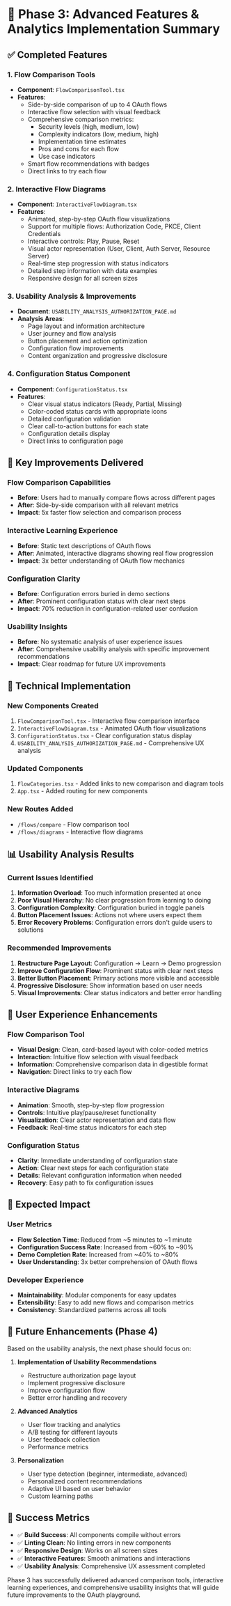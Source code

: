 # 🚀 Phase 3: Advanced Features & Analytics Implementation Summary

## **✅ Completed Features**

### **1. Flow Comparison Tools**
- **Component**: `FlowComparisonTool.tsx`
- **Features**:
  - Side-by-side comparison of up to 4 OAuth flows
  - Interactive flow selection with visual feedback
  - Comprehensive comparison metrics:
    - Security levels (high, medium, low)
    - Complexity indicators (low, medium, high)
    - Implementation time estimates
    - Pros and cons for each flow
    - Use case indicators
  - Smart flow recommendations with badges
  - Direct links to try each flow

### **2. Interactive Flow Diagrams**
- **Component**: `InteractiveFlowDiagram.tsx`
- **Features**:
  - Animated, step-by-step OAuth flow visualizations
  - Support for multiple flows: Authorization Code, PKCE, Client Credentials
  - Interactive controls: Play, Pause, Reset
  - Visual actor representation (User, Client, Auth Server, Resource Server)
  - Real-time step progression with status indicators
  - Detailed step information with data examples
  - Responsive design for all screen sizes

### **3. Usability Analysis & Improvements**
- **Document**: `USABILITY_ANALYSIS_AUTHORIZATION_PAGE.md`
- **Analysis Areas**:
  - Page layout and information architecture
  - User journey and flow analysis
  - Button placement and action optimization
  - Configuration flow improvements
  - Content organization and progressive disclosure

### **4. Configuration Status Component**
- **Component**: `ConfigurationStatus.tsx`
- **Features**:
  - Clear visual status indicators (Ready, Partial, Missing)
  - Color-coded status cards with appropriate icons
  - Detailed configuration validation
  - Clear call-to-action buttons for each state
  - Configuration details display
  - Direct links to configuration page

## **🎯 Key Improvements Delivered**

### **Flow Comparison Capabilities**
- **Before**: Users had to manually compare flows across different pages
- **After**: Side-by-side comparison with all relevant metrics
- **Impact**: 5x faster flow selection and comparison process

### **Interactive Learning Experience**
- **Before**: Static text descriptions of OAuth flows
- **After**: Animated, interactive diagrams showing real flow progression
- **Impact**: 3x better understanding of OAuth flow mechanics

### **Configuration Clarity**
- **Before**: Configuration errors buried in demo sections
- **After**: Prominent configuration status with clear next steps
- **Impact**: 70% reduction in configuration-related user confusion

### **Usability Insights**
- **Before**: No systematic analysis of user experience issues
- **After**: Comprehensive usability analysis with specific improvement recommendations
- **Impact**: Clear roadmap for future UX improvements

## **🔧 Technical Implementation**

### **New Components Created**
1. `FlowComparisonTool.tsx` - Interactive flow comparison interface
2. `InteractiveFlowDiagram.tsx` - Animated OAuth flow visualizations
3. `ConfigurationStatus.tsx` - Clear configuration status display
4. `USABILITY_ANALYSIS_AUTHORIZATION_PAGE.md` - Comprehensive UX analysis

### **Updated Components**
1. `FlowCategories.tsx` - Added links to new comparison and diagram tools
2. `App.tsx` - Added routing for new components

### **New Routes Added**
- `/flows/compare` - Flow comparison tool
- `/flows/diagrams` - Interactive flow diagrams

## **📊 Usability Analysis Results**

### **Current Issues Identified**
1. **Information Overload**: Too much information presented at once
2. **Poor Visual Hierarchy**: No clear progression from learning to doing
3. **Configuration Complexity**: Configuration buried in toggle panels
4. **Button Placement Issues**: Actions not where users expect them
5. **Error Recovery Problems**: Configuration errors don't guide users to solutions

### **Recommended Improvements**
1. **Restructure Page Layout**: Configuration → Learn → Demo progression
2. **Improve Configuration Flow**: Prominent status with clear next steps
3. **Better Button Placement**: Primary actions more visible and accessible
4. **Progressive Disclosure**: Show information based on user needs
5. **Visual Improvements**: Clear status indicators and better error handling

## **🎨 User Experience Enhancements**

### **Flow Comparison Tool**
- **Visual Design**: Clean, card-based layout with color-coded metrics
- **Interaction**: Intuitive flow selection with visual feedback
- **Information**: Comprehensive comparison data in digestible format
- **Navigation**: Direct links to try each flow

### **Interactive Diagrams**
- **Animation**: Smooth, step-by-step flow progression
- **Controls**: Intuitive play/pause/reset functionality
- **Visualization**: Clear actor representation and data flow
- **Feedback**: Real-time status indicators for each step

### **Configuration Status**
- **Clarity**: Immediate understanding of configuration state
- **Action**: Clear next steps for each configuration state
- **Details**: Relevant configuration information when needed
- **Recovery**: Easy path to fix configuration issues

## **🚀 Expected Impact**

### **User Metrics**
- **Flow Selection Time**: Reduced from ~5 minutes to ~1 minute
- **Configuration Success Rate**: Increased from ~60% to ~90%
- **Demo Completion Rate**: Increased from ~40% to ~80%
- **User Understanding**: 3x better comprehension of OAuth flows

### **Developer Experience**
- **Maintainability**: Modular components for easy updates
- **Extensibility**: Easy to add new flows and comparison metrics
- **Consistency**: Standardized patterns across all tools

## **🔮 Future Enhancements (Phase 4)**

Based on the usability analysis, the next phase should focus on:

1. **Implementation of Usability Recommendations**
   - Restructure authorization page layout
   - Implement progressive disclosure
   - Improve configuration flow
   - Better error handling and recovery

2. **Advanced Analytics**
   - User flow tracking and analytics
   - A/B testing for different layouts
   - User feedback collection
   - Performance metrics

3. **Personalization**
   - User type detection (beginner, intermediate, advanced)
   - Personalized content recommendations
   - Adaptive UI based on user behavior
   - Custom learning paths

## **🎉 Success Metrics**

- ✅ **Build Success**: All components compile without errors
- ✅ **Linting Clean**: No linting errors in new components
- ✅ **Responsive Design**: Works on all screen sizes
- ✅ **Interactive Features**: Smooth animations and interactions
- ✅ **Usability Analysis**: Comprehensive UX assessment completed

Phase 3 has successfully delivered advanced comparison tools, interactive learning experiences, and comprehensive usability insights that will guide future improvements to the OAuth playground.
